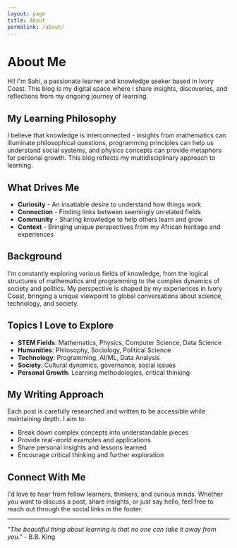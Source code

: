 ```yaml
---
layout: page
title: About
permalink: /about/
---
```


# About Me

Hi! I'm Sahi, a passionate learner and knowledge seeker based in Ivory Coast. This blog is my digital space where I share insights, discoveries, and reflections from my ongoing journey of learning.

## My Learning Philosophy

I believe that knowledge is interconnected - insights from mathematics can illuminate philosophical questions, programming principles can help us understand social systems, and physics concepts can provide metaphors for personal growth. This blog reflects my multidisciplinary approach to learning.

## What Drives Me

- **Curiosity** - An insatiable desire to understand how things work
- **Connection** - Finding links between seemingly unrelated fields
- **Community** - Sharing knowledge to help others learn and grow
- **Context** - Bringing unique perspectives from my African heritage and experiences

## Background

I'm constantly exploring various fields of knowledge, from the logical structures of mathematics and programming to the complex dynamics of society and politics. My perspective is shaped by my experiences in Ivory Coast, bringing a unique viewpoint to global conversations about science, technology, and society.

## Topics I Love to Explore

- **STEM Fields**: Mathematics, Physics, Computer Science, Data Science
- **Humanities**: Philosophy, Sociology, Political Science
- **Technology**: Programming, AI/ML, Data Analysis
- **Society**: Cultural dynamics, governance, social issues
- **Personal Growth**: Learning methodologies, critical thinking

## My Writing Approach

Each post is carefully researched and written to be accessible while maintaining depth. I aim to:

- Break down complex concepts into understandable pieces
- Provide real-world examples and applications
- Share personal insights and lessons learned
- Encourage critical thinking and further exploration

## Connect With Me

I'd love to hear from fellow learners, thinkers, and curious minds. Whether you want to discuss a post, share insights, or just say hello, feel free to reach out through the social links in the footer.

---

*"The beautiful thing about learning is that no one can take it away from you."* - B.B. King
